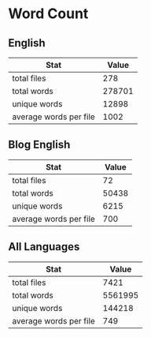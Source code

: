 # Word Count

## English

Stat | Value
---- | -----
total files | 278
total words | 278701
unique words | 12898
average words per file | 1002

## Blog English

Stat | Value
---- | -----
total files | 72
total words | 50438
unique words | 6215
average words per file | 700

## All Languages

Stat | Value
---- | -----
total files | 7421
total words | 5561995
unique words | 144218
average words per file | 749
